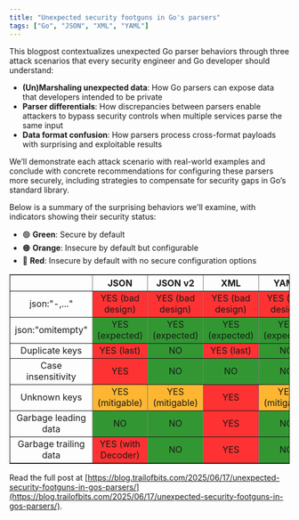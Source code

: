 ```yaml
---
title: "Unexpected security footguns in Go's parsers"
tags: ["Go", "JSON", "XML", "YAML"]
---
```


This blogpost contextualizes unexpected Go parser behaviors through three attack scenarios that every security engineer and Go developer should understand:

 - **(Un)Marshaling unexpected data**: How Go parsers can expose data that developers intended to be private
 - **Parser differentials**: How discrepancies between parsers enable attackers to bypass security controls when multiple services parse the same input
 - **Data format confusion**: How parsers process cross-format payloads with surprising and exploitable results

We’ll demonstrate each attack scenario with real-world examples and conclude with concrete recommendations for configuring these parsers more securely, including strategies to compensate for security gaps in Go’s standard library.

Below is a summary of the surprising behaviors we'll examine, with indicators showing their security status:

- 🟢 **Green**: Secure by default
- 🟠 **Orange**: Insecure by default but configurable
- 🔴 **Red**: Insecure by default with no secure configuration options

<table class="summaryTable" border="1" cellpadding="8" cellspacing="0" style="border-collapse: collapse; text-align: center;">
  <tr>
    <th></th>
    <th>JSON</th>
    <th>JSON v2</th>
    <th>XML</th>
    <th>YAML</th>
  </tr>
  <tr>
    <td>json:"-,..."</td>
    <td style="background: rgba(255, 0, 0, 0.8);">YES (bad design)</td>
    <td style="background: rgba(255, 0, 0, 0.8);">YES (bad design)</td>
    <td style="background: rgba(255, 0, 0, 0.8);">YES (bad design)</td>
    <td style="background: rgba(255, 0, 0, 0.8);">YES (bad design)</td>
  </tr>
  <tr>
    <td>json:"omitempty"</td>
    <td style="background: rgba(0, 127, 0, 0.8);">YES (expected)</td>
    <td style="background: rgba(0, 127, 0, 0.8);">YES (expected)</td>
    <td style="background: rgba(0, 127, 0, 0.8);">YES (expected)</td>
    <td style="background: rgba(0, 127, 0, 0.8);">YES (expected)</td>
  </tr>
  <tr>
    <td>Duplicate keys</td>
    <td style="background: rgba(255, 0, 0, 0.8);">YES (last)</td>
    <td style="background: rgba(0, 127, 0, 0.8);">NO</td>
    <td style="background: rgba(255, 0, 0, 0.8);">YES (last)</td>
    <td style="background: rgba(0, 127, 0, 0.8);">NO</td>
  </tr>
  <tr>
    <td>Case insensitivity</td>
    <td style="background: rgba(255, 0, 0, 0.8);">YES</td>
    <td style="background: rgba(0, 127, 0, 0.8);">NO</td>
    <td style="background: rgba(0, 127, 0, 0.8);">NO</td>
    <td style="background: rgba(0, 127, 0, 0.8);">NO</td>
  </tr>
  <tr>
    <td>Unknown keys</td>
    <td style="background: rgba(255, 165, 0, 0.8);">YES (mitigable)</td>
    <td style="background: rgba(255, 165, 0, 0.8)">YES (mitigable)</td>
    <td style="background: rgba(255, 0, 0, 0.8);">YES</td>
    <td style="background: rgba(255, 165, 0, 0.8)">YES (mitigable)</td>
  </tr>
  <tr>
    <td>Garbage leading data</td>
    <td style="background: rgba(0, 127, 0, 0.8);">NO</td>
    <td style="background: rgba(0, 127, 0, 0.8);">NO</td>
    <td style="background: rgba(255, 0, 0, 0.8);">YES</td>
    <td style="background: rgba(0, 127, 0, 0.8);">NO</td>
  </tr>
  <tr>
    <td>Garbage trailing data</td>
    <td style="background: rgba(255, 0, 0, 0.8);">YES (with Decoder)</td>
    <td style="background: rgba(0, 127, 0, 0.8);">NO</td>
    <td style="background: rgba(255, 0, 0, 0.8);">YES</td>
    <td style="background: rgba(0, 127, 0, 0.8);">NO</td>
  </tr>
</table>


Read the full post at [https://blog.trailofbits.com/2025/06/17/unexpected-security-footguns-in-gos-parsers/](https://blog.trailofbits.com/2025/06/17/unexpected-security-footguns-in-gos-parsers/).